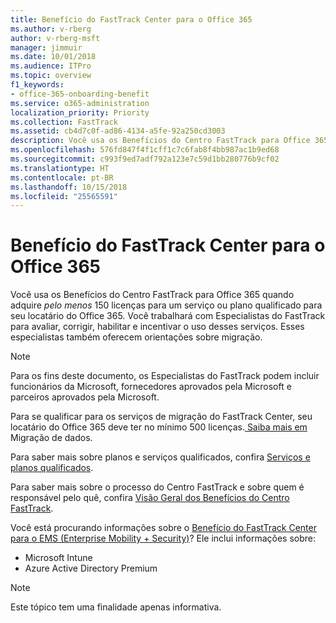 ```yaml
---
title: Benefício do FastTrack Center para o Office 365
ms.author: v-rberg
author: v-rberg-msft
manager: jimmuir
ms.date: 10/01/2018
ms.audience: ITPro
ms.topic: overview
f1_keywords:
- office-365-onboarding-benefit
ms.service: o365-administration
localization_priority: Priority
ms.collection: FastTrack
ms.assetid: cb4d7c0f-ad86-4134-a5fe-92a250cd3003
description: Você usa os Benefícios do Centro FastTrack para Office 365 quando adquire pelo menos 150 licenças para um serviço ou plano qualificado para seu locatário do Office 365. Você trabalhará com Especialistas do FastTrack para avaliar, corrigir, habilitar e incentivar o uso desses serviços. Esses especialistas também oferecem orientações sobre migração.
ms.openlocfilehash: 576fd847f4f1cff1c7c6fab8f4bb987ac1b9ed68
ms.sourcegitcommit: c993f9ed7adf792a123e7c59d1bb280776b9cf02
ms.translationtype: HT
ms.contentlocale: pt-BR
ms.lasthandoff: 10/15/2018
ms.locfileid: "25565591"
---
```

# <a name="fasttrack-center-benefit-for-office-365"></a>Benefício do FastTrack Center para o Office 365

Você usa os Benefícios do Centro FastTrack para Office 365 quando adquire *pelo menos* 150 licenças para um serviço ou plano qualificado para seu locatário do Office 365. Você trabalhará com Especialistas do FastTrack para avaliar, corrigir, habilitar e incentivar o uso desses serviços. Esses especialistas também oferecem orientações sobre migração. 
  
> [!NOTE]
> Para os fins deste documento, os Especialistas do FastTrack podem incluir funcionários da Microsoft, fornecedores aprovados pela Microsoft e parceiros aprovados pela Microsoft. 
  
Para se qualificar para os serviços de migração do FastTrack Center, seu locatário do Office 365 deve ter no mínimo 500 licenças.[ Saiba mais em ](O365-data-migration.md)Migração de dados.
  
Para saber mais sobre planos e serviços qualificados, confira [Serviços e planos qualificados](O365-eligible-services-and-plans.md).
  
Para saber mais sobre o processo do Centro FastTrack e sobre quem é responsável pelo quê, confira [Visão Geral dos Benefícios do Centro FastTrack](O365-fasttrack-benefit-overview.md).
  
Você está procurando informações sobre o [Benefício do FastTrack Center para o EMS (Enterprise Mobility + Security)](https://go.microsoft.com/fwlink/?linkid=2005312)? Ele inclui informações sobre:
  
- Microsoft Intune    
- Azure Active Directory Premium 
    
> [!NOTE]
> Este tópico tem uma finalidade apenas informativa. 
  
  

 